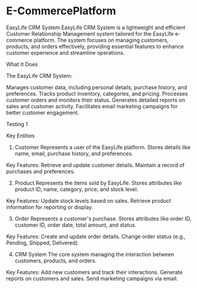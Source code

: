 # E-CommercePlatform
EasyLife CRM System
EasyLife CRM System is a lightweight and efficient Customer Relationship Management system tailored for the EasyLife e-commerce platform. The system focuses on managing customers, products, and orders effectively, providing essential features to enhance customer experience and streamline operations.

What It Does

The EasyLife CRM System:

Manages customer data, including personal details, purchase history, and preferences.
Tracks product inventory, categories, and pricing.
Processes customer orders and monitors their status.
Generates detailed reports on sales and customer activity.
Facilitates email marketing campaigns for better customer engagement.

Testing 1

Key Entities

1. Customer
Represents a user of the EasyLife platform.
Stores details like name, email, purchase history, and preferences.

Key Features:
Retrieve and update customer details.
Maintain a record of purchases and preferences.

2. Product
Represents the items sold by EasyLife.
Stores attributes like product ID, name, category, price, and stock level.

Key Features:
Update stock levels based on sales.
Retrieve product information for reporting or display.

3. Order
Represents a customer's purchase.
Stores attributes like order ID, customer ID, order date, total amount, and status.

Key Features:
Create and update order details.
Change order status (e.g., Pending, Shipped, Delivered).

4. CRM System
The core system managing the interaction between customers, products, and orders.

Key Features:
Add new customers and track their interactions.
Generate reports on customers and sales.
Send marketing campaigns via email.



